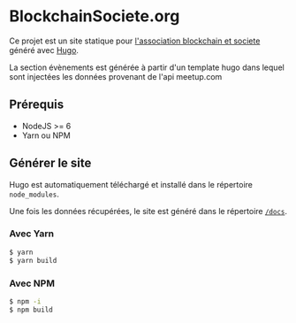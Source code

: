 # BlockchainSociete.org

Ce projet est un site statique pour [l'association blockchain et societe](http://blockchainsociete.org) généré avec [Hugo](https://gohugo.io).

La section évènements est générée à partir d'un template hugo dans lequel sont injectées les données provenant de l'api meetup.com

## Prérequis

- NodeJS >= 6
- Yarn ou NPM

## Générer le site

Hugo est automatiquement téléchargé et installé dans le répertoire `node_modules`.

Une fois les données récupérées, le site est généré dans le répertoire [`/docs`](https://help.github.com/articles/configuring-a-publishing-source-for-github-pages/#publishing-your-github-pages-site-from-a-docs-folder-on-your-master-branch).

### Avec Yarn


```bash
$ yarn
$ yarn build
```

### Avec NPM

```bash
$ npm -i
$ npm build
```
